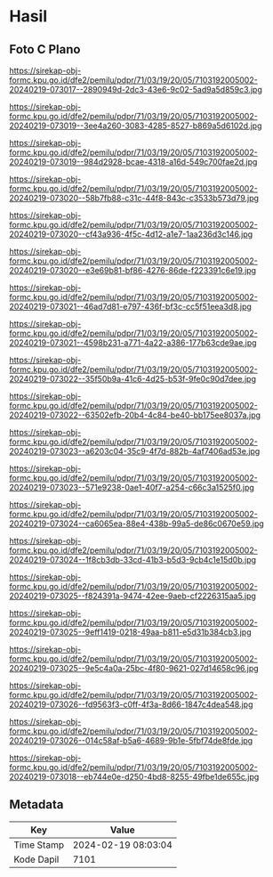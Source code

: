 # Hasil

## Foto C Plano

https://sirekap-obj-formc.kpu.go.id/dfe2/pemilu/pdpr/71/03/19/20/05/7103192005002-20240219-073017--2890949d-2dc3-43e6-9c02-5ad9a5d859c3.jpg

https://sirekap-obj-formc.kpu.go.id/dfe2/pemilu/pdpr/71/03/19/20/05/7103192005002-20240219-073019--3ee4a260-3083-4285-8527-b869a5d6102d.jpg

https://sirekap-obj-formc.kpu.go.id/dfe2/pemilu/pdpr/71/03/19/20/05/7103192005002-20240219-073019--984d2928-bcae-4318-a16d-549c700fae2d.jpg

https://sirekap-obj-formc.kpu.go.id/dfe2/pemilu/pdpr/71/03/19/20/05/7103192005002-20240219-073020--58b7fb88-c31c-44f8-843c-c3533b573d79.jpg

https://sirekap-obj-formc.kpu.go.id/dfe2/pemilu/pdpr/71/03/19/20/05/7103192005002-20240219-073020--cf43a936-4f5c-4d12-a1e7-1aa236d3c146.jpg

https://sirekap-obj-formc.kpu.go.id/dfe2/pemilu/pdpr/71/03/19/20/05/7103192005002-20240219-073020--e3e69b81-bf86-4276-86de-f223391c6e19.jpg

https://sirekap-obj-formc.kpu.go.id/dfe2/pemilu/pdpr/71/03/19/20/05/7103192005002-20240219-073021--46ad7d81-e797-436f-bf3c-cc5f51eea3d8.jpg

https://sirekap-obj-formc.kpu.go.id/dfe2/pemilu/pdpr/71/03/19/20/05/7103192005002-20240219-073021--4598b231-a771-4a22-a386-177b63cde9ae.jpg

https://sirekap-obj-formc.kpu.go.id/dfe2/pemilu/pdpr/71/03/19/20/05/7103192005002-20240219-073022--35f50b9a-41c6-4d25-b53f-9fe0c90d7dee.jpg

https://sirekap-obj-formc.kpu.go.id/dfe2/pemilu/pdpr/71/03/19/20/05/7103192005002-20240219-073022--63502efb-20b4-4c84-be40-bb175ee8037a.jpg

https://sirekap-obj-formc.kpu.go.id/dfe2/pemilu/pdpr/71/03/19/20/05/7103192005002-20240219-073023--a6203c04-35c9-4f7d-882b-4af7406ad53e.jpg

https://sirekap-obj-formc.kpu.go.id/dfe2/pemilu/pdpr/71/03/19/20/05/7103192005002-20240219-073023--571e9238-0ae1-40f7-a254-c66c3a1525f0.jpg

https://sirekap-obj-formc.kpu.go.id/dfe2/pemilu/pdpr/71/03/19/20/05/7103192005002-20240219-073024--ca6065ea-88e4-438b-99a5-de86c0670e59.jpg

https://sirekap-obj-formc.kpu.go.id/dfe2/pemilu/pdpr/71/03/19/20/05/7103192005002-20240219-073024--1f8cb3db-33cd-41b3-b5d3-9cb4c1e15d0b.jpg

https://sirekap-obj-formc.kpu.go.id/dfe2/pemilu/pdpr/71/03/19/20/05/7103192005002-20240219-073025--f824391a-9474-42ee-9aeb-cf2226315aa5.jpg

https://sirekap-obj-formc.kpu.go.id/dfe2/pemilu/pdpr/71/03/19/20/05/7103192005002-20240219-073025--9eff1419-0218-49aa-b811-e5d31b384cb3.jpg

https://sirekap-obj-formc.kpu.go.id/dfe2/pemilu/pdpr/71/03/19/20/05/7103192005002-20240219-073025--9e5c4a0a-25bc-4f80-9621-027d14658c96.jpg

https://sirekap-obj-formc.kpu.go.id/dfe2/pemilu/pdpr/71/03/19/20/05/7103192005002-20240219-073026--fd9563f3-c0ff-4f3a-8d66-1847c4dea548.jpg

https://sirekap-obj-formc.kpu.go.id/dfe2/pemilu/pdpr/71/03/19/20/05/7103192005002-20240219-073026--014c58af-b5a6-4689-9b1e-5fbf74de8fde.jpg

https://sirekap-obj-formc.kpu.go.id/dfe2/pemilu/pdpr/71/03/19/20/05/7103192005002-20240219-073018--eb744e0e-d250-4bd8-8255-49fbe1de655c.jpg


## Metadata

| Key        | Value               |
| ---------- | ------------------- |
| Time Stamp | 2024-02-19 08:03:04 |
| Kode Dapil | 7101                |



